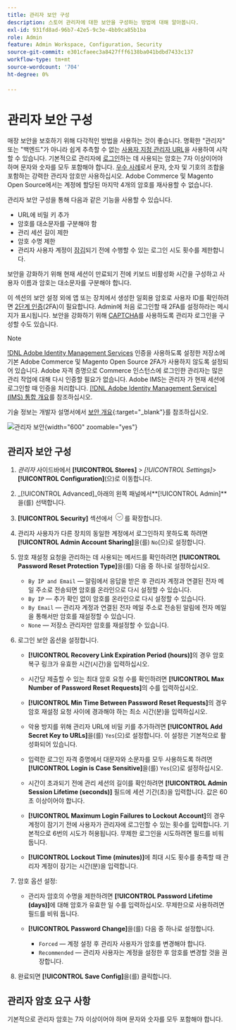 ```yaml
---
title: 관리자 보안 구성
description: 스토어 관리자에 대한 보안을 구성하는 방법에 대해 알아봅니다.
exl-id: 931fd8ad-96b7-42e5-9c3e-4bb9ca85b1ba
role: Admin
feature: Admin Workspace, Configuration, Security
source-git-commit: e301cfaeec3a8427fff6138ba041bdbd7433c137
workflow-type: tm+mt
source-wordcount: '704'
ht-degree: 0%

---
```


# 관리자 보안 구성

매장 보안을 보호하기 위해 다각적인 방법을 사용하는 것이 좋습니다. 명확한 &quot;관리자&quot; 또는 &quot;백엔드&quot;가 아니라 쉽게 추측할 수 없는 [사용자 지정 관리자 URL](../stores-purchase/store-urls.md#use-a-custom-admin-url)을 사용하여 시작할 수 있습니다. 기본적으로 관리자에 [로그인](../getting-started/admin-signin.md)하는 데 사용되는 암호는 7자 이상이어야 하며 문자와 숫자를 모두 포함해야 합니다. [우수 사례](https://experienceleague.adobe.com/docs/commerce-operations/implementation-playbook/best-practices/launch/security-best-practices.html)로서 문자, 숫자 및 기호의 조합을 포함하는 강력한 관리자 암호만 사용하십시오. Adobe Commerce 및 Magento Open Source에서는 계정에 할당된 마지막 4개의 암호를 재사용할 수 없습니다.

관리자 보안 구성을 통해 다음과 같은 기능을 사용할 수 있습니다.

- URL에 비밀 키 추가
- 암호를 대소문자를 구분해야 함
- 관리 세션 길이 제한
- 암호 수명 제한
- 관리자 사용자 계정이 [잠김](permissions-users-all.md#locked-users)되기 전에 수행할 수 있는 로그인 시도 횟수를 제한합니다.

보안을 강화하기 위해 현재 세션이 만료되기 전에 키보드 비활성화 시간을 구성하고 사용자 이름과 암호는 대소문자를 구분해야 합니다.

이 섹션의 보안 설정 외에 앱 또는 장치에서 생성한 일회용 암호로 사용자 ID를 확인하려면 [2단계 인증](security-two-factor-authentication.md)(2FA)이 필요합니다. Admin에 처음 로그인할 때 2FA를 설정하라는 메시지가 표시됩니다. 보안을 강화하기 위해 [CAPTCHA](security-captcha.md)를 사용하도록 관리자 로그인을 구성할 수도 있습니다.

>[!NOTE]
>
>[!DNL Adobe Identity Management Services](IMS) 인증을 사용하도록 설정한 저장소에 기본 Adobe Commerce 및 Magento Open Source 2FA가 사용하지 않도록 설정되어 있습니다. Adobe 자격 증명으로 Commerce 인스턴스에 로그인한 관리자는 많은 관리 작업에 대해 다시 인증할 필요가 없습니다. Adobe IMS는 관리자 가 현재 세션에 로그인할 때 인증을 처리합니다. [[!DNL Adobe Identity Management Service] (IMS) 통합 개요](../getting-started/adobe-ims-integration-overview.md)를 참조하십시오.

기술 정보는 개발자 설명서에서 [보안 개요](https://developer.adobe.com/commerce/php/architecture/basics/security/){:target=&quot;_blank&quot;}를 참조하십시오.

![관리자 보안](../configuration-reference/advanced/assets/admin-security.png){width="600" zoomable="yes"}

## 관리자 보안 구성

1. _관리자_ 사이드바에서 **[!UICONTROL Stores]** > _[!UICONTROL Settings]_>**[!UICONTROL Configuration]**(으)로 이동합니다.

1. _[!UICONTROL Advanced]_아래의 왼쪽 패널에서&#x200B;**[!UICONTROL Admin]**을(를) 선택합니다.

1. **[!UICONTROL Security]** 섹션에서 ![확장 선택기](../assets/icon-display-expand.png)를 확장합니다.

1. 관리자 사용자가 다른 장치의 동일한 계정에서 로그인하지 못하도록 하려면 **[!UICONTROL Admin Account Sharing]**&#x200B;을(를) `No`(으)로 설정합니다.

1. 암호 재설정 요청을 관리하는 데 사용되는 메서드를 확인하려면 **[!UICONTROL Password Reset Protection Type]**&#x200B;을(를) 다음 중 하나로 설정하십시오.

   - `By IP and Email` — 알림에서 응답을 받은 후 관리자 계정과 연결된 전자 메일 주소로 전송되면 암호를 온라인으로 다시 설정할 수 있습니다.
   - `By IP` — 추가 확인 없이 암호를 온라인으로 다시 설정할 수 있습니다.
   - `By Email` — 관리자 계정과 연결된 전자 메일 주소로 전송된 알림에 전자 메일을 통해서만 암호를 재설정할 수 있습니다.
   - `None` — 저장소 관리자만 암호를 재설정할 수 있습니다.

1. 로그인 보안 옵션을 설정합니다.

   - **[!UICONTROL Recovery Link Expiration Period (hours)]**&#x200B;의 경우 암호 복구 링크가 유효한 시간(시간)을 입력하십시오.

   - 시간당 제출할 수 있는 최대 암호 요청 수를 확인하려면 **[!UICONTROL Max Number of Password Reset Requests]**&#x200B;의 수를 입력하십시오.

   - **[!UICONTROL Min Time Between Password Reset Requests]**&#x200B;의 경우 암호 재설정 요청 사이에 경과해야 하는 최소 시간(분)을 입력하십시오.

   - 악용 방지를 위해 관리자 URL에 비밀 키를 추가하려면 **[!UICONTROL Add Secret Key to URLs]**&#x200B;을(를) `Yes`(으)로 설정합니다. 이 설정은 기본적으로 활성화되어 있습니다.

   - 입력한 로그인 자격 증명에서 대문자와 소문자를 모두 사용하도록 하려면 **[!UICONTROL Login is Case Sensitive]**&#x200B;을(를) `Yes`(으)로 설정하십시오.

   - 시간이 초과되기 전에 관리 세션의 길이를 확인하려면 **[!UICONTROL Admin Session Lifetime (seconds)]** 필드에 세션 기간(초)을 입력합니다. 값은 60초 이상이어야 합니다.

   - **[!UICONTROL Maximum Login Failures to Lockout Account]**&#x200B;의 경우 계정이 잠기기 전에 사용자가 관리자에 로그인할 수 있는 횟수를 입력합니다. 기본적으로 6번의 시도가 허용됩니다. 무제한 로그인을 시도하려면 필드를 비워 둡니다.

   - **[!UICONTROL Lockout Time (minutes)]**&#x200B;에 최대 시도 횟수를 충족할 때 관리자 계정이 잠기는 시간(분)을 입력합니다.

1. 암호 옵션 설정:

   - 관리자 암호의 수명을 제한하려면 **[!UICONTROL Password Lifetime (days)]**&#x200B;에 대해 암호가 유효한 일 수를 입력하십시오. 무제한으로 사용하려면 필드를 비워 둡니다.

   - **[!UICONTROL Password Change]**&#x200B;을(를) 다음 중 하나로 설정합니다.

      - `Forced` — 계정 설정 후 관리자 사용자가 암호를 변경해야 합니다.
      - `Recommended` — 관리자 사용자는 계정을 설정한 후 암호를 변경할 것을 권장합니다.

1. 완료되면 **[!UICONTROL Save Config]**&#x200B;을(를) 클릭합니다.

## 관리자 암호 요구 사항

기본적으로 관리자 암호는 7자 이상이어야 하며 문자와 숫자를 모두 포함해야 합니다.
